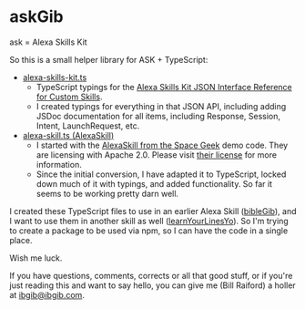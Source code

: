 # askGib
ask = Alexa Skills Kit

So this is a small helper library for ASK + TypeScript:
  * [alexa-skills-kit.ts](https://github.com/ibgib/askGib/blob/master/alexa-skills-kit.ts)
    * TypeScript typings for the [Alexa Skills Kit JSON Interface Reference for Custom Skills](https://developer.amazon.com/public/solutions/alexa/alexa-skills-kit/docs/alexa-skills-kit-interface-reference).
    * I created typings for everything in that JSON API, including adding JSDoc documentation for all items, including Response, Session, Intent, LaunchRequest, etc.
  * [alexa-skill.ts (AlexaSkill)](https://github.com/ibgib/askGib/blob/master/alexa-skill.ts)
    * I started with the [AlexaSkill from the Space Geek](https://github.com/amzn/alexa-skills-kit-js/blob/master/samples/spaceGeek/src/AlexaSkill.js) demo code. They are licensing with Apache 2.0. Please visit [their license](http://aws.amazon.com/apache2.0/) for more information.
    * Since the initial conversion, I have adapted it to TypeScript, locked down much of it with typings, and added functionality. So far it seems to be working pretty darn well.

I created these TypeScript files to use in an earlier Alexa Skill ([bibleGib](https://github.com/ibgib/bibleGib)), and I want to use them in another skill as well ([learnYourLinesYo](https://github.com/ibgib/learnYourLinesYo)). So I'm trying to create a package to be used via npm, so I can have the code in a single place.

Wish me luck.


If you have questions, comments, corrects or all that good stuff, or if you're just
reading this and want to say hello, you can give me (Bill Raiford) a holler at
ibgib@ibgib.com.